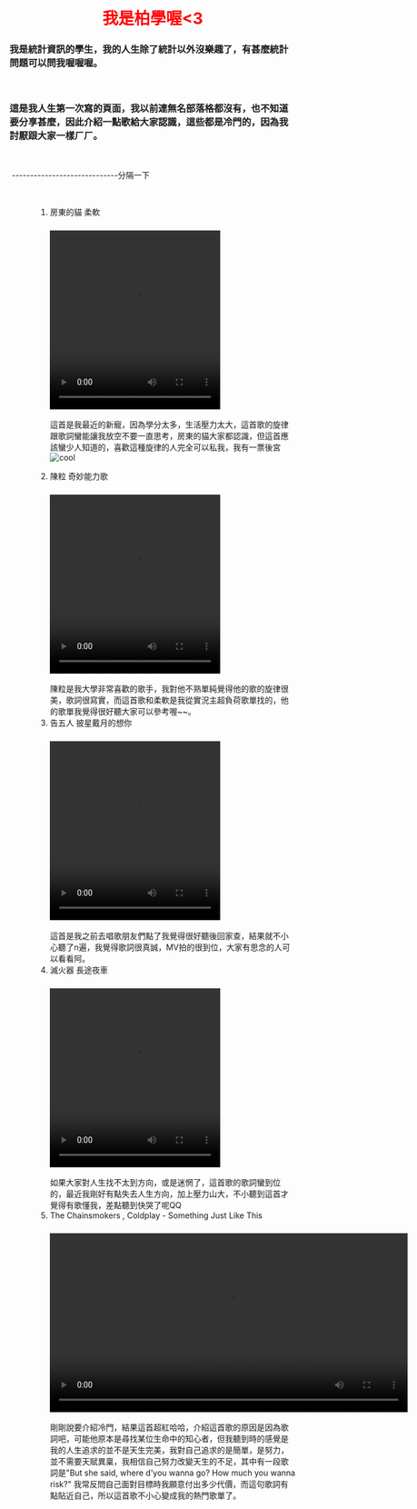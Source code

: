 
<!DOCTYPE html>
<html>
<h1 style="text-align: center;"><strong><span style="color: #ff0000;">我是柏學喔&lt;3</span></strong></h1>
<h3>我是統計資訊的學生，我的人生除了統計以外沒樂趣了，有甚麼統計問題可以問我喔喔喔。</h3>
<p>&nbsp;</p>
<h3>這是我人生第一次寫的頁面，我以前連無名部落格都沒有，也不知道要分享甚麼，因此介紹一點歌給大家認識，這些都是冷門的，因為我討厭跟大家一樣ㄏㄏ。</h3>
<p>&nbsp;</p>
<p>&nbsp;-----------------------------分隔一下</p>
<p>&nbsp;</p>
<ol>
<ol>
<ol>
<li>房東的貓 柔軟
<h3><video src="&lt;iframe width=" width="300" height="315">" controls&gt;</video></h3>
<p>這首是我最近的新寵，因為學分太多，生活壓力太大，這首歌的旋律跟歌詞蠻能讓我放空不要一直思考，房東的貓大家都認識，但這首應該蠻少人知道的，喜歡這種旋律的人完全可以私我，我有一票後宮<img src="https://html5-editor.net/tinymce/plugins/emoticons/img/smiley-cool.gif" alt="cool" /></p>
</li>
<li>陳粒&nbsp;奇妙能力歌
<h3><video src="&lt;iframe width=" width="300" height="315">" width="300" height="315"&gt;" controls&gt;</video></h3>
陳粒是我大學非常喜歡的歌手，我對他不熟單純覺得他的歌的旋律很美，歌詞很寫實，而這首歌和柔軟是我從實況主超負荷歌單找的，他的歌單我覺得很好聽大家可以參考喔~~。</li>
<li>告五人 披星戴月的想你
<h3><video src="&lt;iframe width=" width="300" height="315">" width="300" height="315"&gt;" width="300" height="315"&gt;" controls&gt;</video></h3>
這首是我之前去唱歌朋友們點了我覺得很好聽後回家查，結果就不小心聽了n遍，我覺得歌詞很真誠，MV拍的很到位，大家有思念的人可以看看阿。</li>
<li>滅火器 長途夜車
<h3><video src="&lt;iframe width=" width="300" height="315">" width="300" height="315"&gt;" width="300" height="315"&gt;" width="300" height="315"&gt;" controls&gt;</video></h3>
如果大家對人生找不太到方向，或是迷惘了，這首歌的歌詞蠻到位的，最近我剛好有點失去人生方向，加上壓力山大，不小聽到這首才覺得有歌懂我，差點聽到快哭了呢QQ</li>
<li>The Chainsmokers , Coldplay - Something Just Like This
<h3><video src="<iframe width="560" height="315" src="https://www.youtube.com/embed/FM7MFYoylVs?start=4" frameborder="0" allow="accelerometer; autoplay; encrypted-media; gyroscope; picture-in-picture" allowfullscreen></iframe>" width="300" height="315">" width="300" height="315"&gt;" width="300" height="315"&gt;" controls&gt;</video></h3>
剛剛說要介紹冷門，結果這首超紅哈哈，介紹這首歌的原因是因為歌詞吧，可能他原本是尋找某位生命中的知心者，但我聽到時的感覺是我的人生追求的並不是天生完美，我對自己追求的是簡單，是努力，並不需要天賦異稟，我相信自己努力改變天生的不足，其中有一段歌詞是"But she said, where d'you wanna go? How much you wanna risk?"&nbsp;我常反問自己面對目標時我願意付出多少代價，而這句歌詞有點貼近自己，所以這首歌不小心變成我的熱門歌單了。</li>
</ol>
</ol>
</ol>
<p>&nbsp;</p>
<p>&nbsp;</p>
<p>&nbsp;</p>
<p>&nbsp;</p>
<p>&nbsp;</p>
<p>&nbsp;</p>
<p>&nbsp;</p>
<p>&nbsp;</p>
</html>



